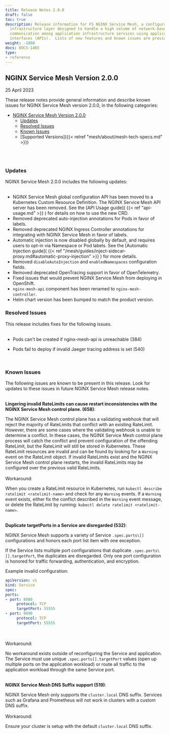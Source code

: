 ```yaml
---
title: Release Notes 2.0.0
draft: false
toc: true
description: Release information for F5 NGINX Service Mesh, a configurable, low‑latency
  infrastructure layer designed to handle a high volume of network‑based interprocess
  communication among application infrastructure services using application programming
  interfaces (APIs).  Lists of new features and known issues are provided.
weight: -1800
docs: DOCS-1485
type:
- reference
---
```


## NGINX Service Mesh Version 2.0.0

25 April 2023

<!-- vale off -->

These release notes provide general information and describe known issues for NGINX Service Mesh version 2.0.0, in the following categories:

- [NGINX Service Mesh Version 2.0.0](#nginx-service-mesh-version-200)
  - [Updates](#updates)
  - [Resolved Issues](#resolved-issues)
  - [Known Issues](#known-issues)
  - [Supported Versions]({{< relref "mesh/about/mesh-tech-specs.md" >}})

<br/>
<br/>
<span id="200-updates"></a>

### **Updates**

NGINX Service Mesh 2.0.0 includes the following updates:
<br/><br/>

- NGINX Service Mesh global configuration API has been moved to a Kubernetes Custom Resource Definition. The NGINX Service Mesh API server has been removed. See the [API Usage guide]( {{< ref "api-usage.md" >}} ) for details on how to use the new CRD.
- Removed deprecated auto-injection annotations for Pods in favor of labels.
- Removed deprecated NGINX Ingress Controller annotations for integrating with NGINX Service Mesh in favor of labels.
- Automatic injection is now disabled globally by default, and requires users to opt-in via Namespace or Pod labels. See the [Automatic Injection guide]( {{< ref "/mesh/guides/inject-sidecar-proxy.md#automatic-proxy-injection" >}} ) for more details.
- Removed `disableAutoInjection` and `enabledNamespaces` configuration fields.
- Removed deprecated OpenTracing support in favor of OpenTelemetry.
- Fixed issues that would prevent NGINX Service Mesh from deploying in OpenShift.
- `nginx-mesh-api` component has been renamed to `nginx-mesh-controller`.
- Helm chart version has been bumped to match the product version.


<span id="200-resolved"></a>

### **Resolved Issues**

This release includes fixes for the following issues.
<br/><br/>


- Pods can't be created if nginx-mesh-api is unreachable (384)

- Pods fail to deploy if invalid Jaeger tracing address is set (540)

<br/>

<span id="200-issues"></a>

### **Known Issues**

The following issues are known to be present in this release. Look for updates to these issues in future NGINX Service Mesh release notes.
<br/>


<br/>**Lingering invalid RateLimits can cause restart inconsistencies with the NGINX Service Mesh control plane. (658)**:
  <br/>

The NGINX Service Mesh control plane has a validating webhook that will reject the majority of RateLimits that conflict with an existing RateLimit. However, there are some cases where the validating webhook is unable to determine a conflict. In these cases, the NGINX Service Mesh control plane process will catch the conflict and prevent configuration of the offending RateLimit, but the RateLimit will still be stored in Kubernetes. These RateLimit resources are invalid and can be found by looking for a `Warning` event on the RateLimit object. If invalid RateLimits exist and the NGINX Service Mesh control plane restarts, the invalid RateLimits may be configured over the previous valid RateLimits.
  <br/>
  <br/>
  Workaround:
  <br/>

When you create a RateLimit resource in Kubernetes, run `kubectl describe ratelimit <ratelimit-name>` and check for any `Warning` events. If a `Warning` event exists, either fix the conflict described in the `Warning` event message, or delete the RateLimit by running: `kubectl delete ratelimit <ratelimit-name>`.


<br/>**Duplicate targetPorts in a Service are disregarded (532)**:
  <br/>

NGINX Service Mesh supports a variety of Service `.spec.ports\[]` configurations and honors each port list item with one exception.

If the Service lists multiple port configurations that duplicate `.spec.ports\[].targetPort`, the duplicates are disregarded. Only one port configuration is honored for traffic forwarding, authentication, and encryption.

Example invalid configuration:


```yaml
apiVersion: v1
kind: Service
spec:
ports:
- port: 8080
     protocol: TCP
     targetPort: 55555
- port: 9090
     protocol: TCP
     targetPort: 55555
```

  <br/>
  <br/>
  Workaround:
  <br/>

No workaround exists outside of reconfiguring the Service and application. The Service must use unique `.spec.ports[].targetPort` values (open up multiple ports on the application workload) or route all traffic to the application workload through the same Service port.


<br/>**NGINX Service Mesh DNS Suffix support (519)**:
  <br/>

NGINX Service Mesh only supports the `cluster.local` DNS suffix. Services such as Grafana and Prometheus will not work in clusters with a custom DNS suffix.
  <br/>
  <br/>
  Workaround:
  <br/>

Ensure your cluster is setup with the default `cluster.local` DNS suffix.


